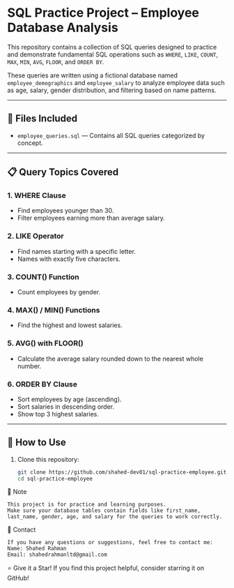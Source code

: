 # SQL Practice Project – Employee Database Analysis

This repository contains a collection of SQL queries designed to practice and demonstrate fundamental SQL operations such as `WHERE`, `LIKE`, `COUNT`, `MAX`, `MIN`, `AVG`, `FLOOR`, and `ORDER BY`.

These queries are written using a fictional database named `employee_demographics` and `employee_salary` to analyze employee data such as age, salary, gender distribution, and filtering based on name patterns.

---

## 📁 Files Included

- `employee_queries.sql` — Contains all SQL queries categorized by concept.

---

## 📋 Query Topics Covered

### 1. **WHERE Clause**
- Find employees younger than 30.
- Filter employees earning more than average salary.

### 2. **LIKE Operator**
- Find names starting with a specific letter.
- Names with exactly five characters.

### 3. **COUNT() Function**
- Count employees by gender.

### 4. **MAX() / MIN() Functions**
- Find the highest and lowest salaries.

### 5. **AVG() with FLOOR()**
- Calculate the average salary rounded down to the nearest whole number.

### 6. **ORDER BY Clause**
- Sort employees by age (ascending).
- Sort salaries in descending order.
- Show top 3 highest salaries.

---

## 🚀 How to Use

1. Clone this repository:
   ```bash
   git clone https://github.com/shahed-dev01/sql-practice-employee.git
   cd sql-practice-employee
📌 Note

    This project is for practice and learning purposes.
    Make sure your database tables contain fields like first_name, last_name, gender, age, and salary for the queries to work correctly.

📧 Contact

    If you have any questions or suggestions, feel free to contact me:
    Name: Shahed Rahman
    Email: shahedrahmanltd@gmail.com

⭐️ Give it a Star!
If you find this project helpful, consider starring it on GitHub!
